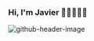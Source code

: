 ### Hi, I'm Javier 🤟🏻👨🏻‍💻

![github-header-image](https://github.com/user-attachments/assets/918d7e92-6f14-4c5b-9f1a-2084ab89fbde)
<!--
**javier25arroyo/javier25arroyo** is a ✨ _special_ ✨ repository because its `README.md` (this file) appears on your GitHub profile.

Here are some ideas to get you started:

- 🔭 I’m currently working on ...
- 🌱 I’m currently learning ...
- 👯 I’m looking to collaborate on ...
- 🤔 I’m looking for help with ...
- 💬 Ask me about ...
- 📫 How to reach me: ...
- 😄 Pronouns: ...
- ⚡ Fun fact: ...
-->
